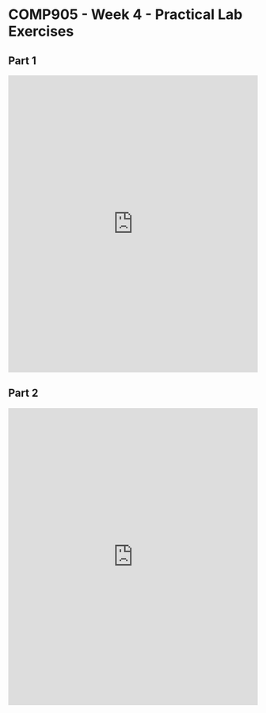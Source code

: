 # COMP905 - Week 4 - Practical Lab Exercises

## Part 1
<iframe frameborder="0" width="100%" height="600px" src="https://repl.it/student_embed/assignment/5447411/38731695a69557db12e34c0a72cec634"></iframe>

## Part 2
<iframe frameborder="0" width="100%" height="600px" src="https://repl.it/student_embed/assignment/5447859/412052aa34ecf12ee2933e82b85b6fae"></iframe>
